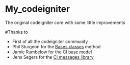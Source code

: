 # My_codeigniter
The original codeigniter core with some little improvements

#Thanks to
- First of all the codeigniter community
- Phil Sturgeon for the <a href="https://philsturgeon.uk/blog/2010/02/CodeIgniter-Base-Classes-Keeping-it-DRY/">Bases classes</a> method
- Jamie Rumbelow for the <a href="http://github.com/jamierumbelow/codeigniter-base-model">CI base model</a>
- Jens Segers for the <a href="https://github.com/jenssegers/codeigniter-message-library">CI messages library</a>
